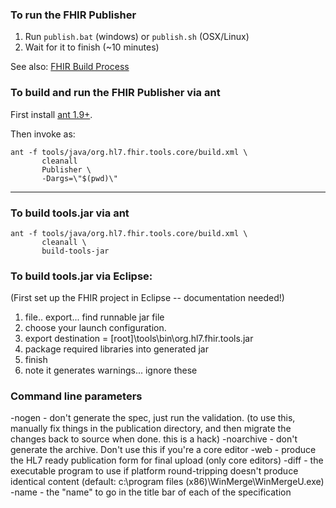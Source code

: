 ### To run the FHIR Publisher

1. Run `publish.bat` (windows) or `publish.sh` (OSX/Linux)
2. Wait for it to finish (~10 minutes)

See also: [FHIR Build Process](http://wiki.hl7.org/index.php?title=FHIR_Build_Process)

### To build and run the FHIR Publisher via ant
First install [ant 1.9+](http://ant.apache.org/bindownload.cgi).

Then invoke as:

```
ant -f tools/java/org.hl7.fhir.tools.core/build.xml \
       cleanall 
       Publisher \
       -Dargs=\"$(pwd)\"
```

---

### To build tools.jar via ant
```
ant -f tools/java/org.hl7.fhir.tools.core/build.xml \
       cleanall \
       build-tools-jar
```

### To build tools.jar via Eclipse:

(First set up the FHIR project in Eclipse -- documentation needed!)

1. file.. export... find runnable jar file
2. choose your launch configuration.
3. export destination = [root]\tools\bin\org.hl7.fhir.tools.jar
4. package required libraries into generated jar
5. finish
6. note it generates warnings... ignore these


### Command line parameters

-nogen - don't generate the spec, just run the validation. (to use this, manually fix things in the publication directory, and then migrate the changes back to source when done. this is a hack)
-noarchive - don't generate the archive. Don't use this if you're a core editor
-web - produce the HL7 ready publication form for final upload (only core editors)
-diff - the executable program to use if platform round-tripping doesn't produce identical content (default: c:\program files (x86)\WinMerge\WinMergeU.exe)
-name - the "name" to go in the title bar of each of the specification

